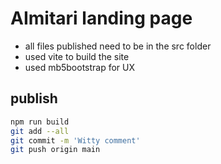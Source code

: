 # AImitari landing page

- all files published need to be in the src folder
- used vite to build the site
- used mb5bootstrap for UX

## publish

```bash
npm run build
git add --all
git commit -m 'Witty comment'
git push origin main
```
